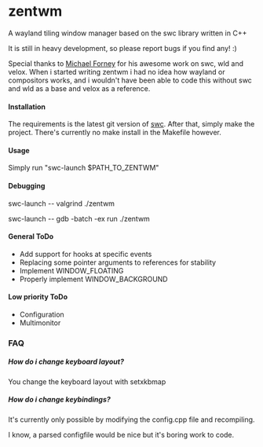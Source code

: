 zentwm
======

A wayland tiling window manager based on the swc library written in C++

It is still in heavy development, so please report bugs if you find any! :)

Special thanks to [Michael Forney](https://github.com/michaelforney/) for his awesome work on swc, wld and velox.
When i started writing zentwm i had no idea how wayland or compositors works, and i wouldn't have been able to code this without swc and wld as a base and velox as a reference.

#### Installation

The requirements is the latest git version of [swc](https://github.com/michaelforney/swc).
After that, simply make the project.
There's currently no make install in the Makefile however.

#### Usage

Simply run "swc-launch $PATH_TO_ZENTWM"


#### Debugging

swc-launch -- valgrind ./zentwm

swc-launch -- gdb -batch -ex run ./zentwm

#### General ToDo

- Add support for hooks at specific events
- Replacing some pointer arguments to references for stability
- Implement WINDOW_FLOATING
- Properly implement WINDOW_BACKGROUND

#### Low priority ToDo
- Configuration
- Multimonitor

### FAQ

##### How do i change keyboard layout?

You change the keyboard layout with setxkbmap

##### How do i change keybindings?

It's currently only possible by modifying the config.cpp file and recompiling.

I know, a parsed configfile would be nice but it's boring work to code.
